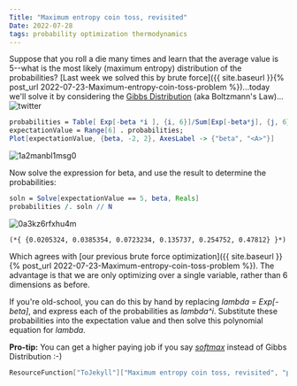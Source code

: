 ```yaml
---
Title: "Maximum entropy coin toss, revisited"
Date: 2022-07-28
tags: probability optimization thermodynamics
---
```


Suppose that you roll a die many times and learn that the average value is 5--what is the most likely (maximum entropy) distribution of the probabilities?  [Last week we solved this by brute force]({{ site.baseurl }}{% post_url 2022-07-23-Maximum-entropy-coin-toss-problem %})...today we'll solve it by considering the [Gibbs Distribution](https://twitter.com/johncarlosbaez/status/1551949111032569857) (aka Boltzmann's Law)...
![twitter](https://pbs.twimg.com/media/FYmfYAjVsAAlnU_?format=jpg&name=medium)

```mathematica
probabilities = Table[ Exp[-beta *i ], {i, 6}]/Sum[Exp[-beta*j], {j, 6}];
expectationValue = Range[6] . probabilities;
Plot[expectationValue, {beta, -2, 2}, AxesLabel -> {"beta", "<A>"}]
```

![1a2manbl1msg0](/blog/images/2022/7/28/1a2manbl1msg0.png)

Now solve the expression for beta, and use the result to determine the probabilities:

```mathematica
soln = Solve[expectationValue == 5, beta, Reals]
probabilities /. soln // N
```

![0a3kz6rfxhu4m](/blog/images/2022/7/28/0a3kz6rfxhu4m.png)

```
(*{ {0.0205324, 0.0385354, 0.0723234, 0.135737, 0.254752, 0.47812} }*)
```

Which agrees with [our previous brute force optimization]({{ site.baseurl }}{% post_url 2022-07-23-Maximum-entropy-coin-toss-problem %}).  The advantage is that we are only optimizing over a single variable, rather than 6 dimensions as before.

If you're old-school, you can do this by hand by replacing  *lambda = Exp[-beta]*, and express each of the probabilities as *lambda^i*.  Substitute these probabilities into the expectation value and then solve this polynomial equation for *lambda*. 

**Pro-tip:**  You can get a higher paying job if you say *[softmax](https://en.wikipedia.org/wiki/Softmax_function)* instead of Gibbs Distribution :-) 

```mathematica
ResourceFunction["ToJekyll"]["Maximum entropy coin toss, revisited", "probability optimization thermodynamics"]
```
